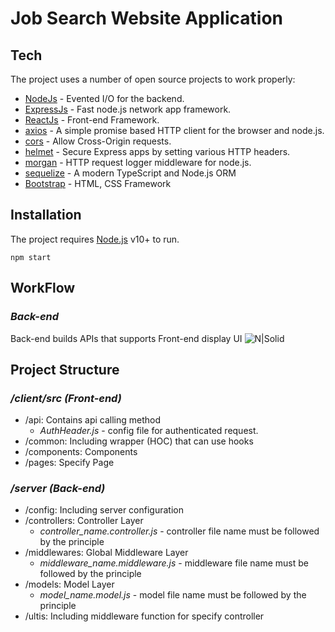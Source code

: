 # Job Search Website Application

## Tech
The project uses a number of open source projects to work properly:
- [NodeJs](https://nodejs.org/) - Evented I/O for the backend.
- [ExpressJs](https://expressjs.com/) - Fast node.js network app framework.
- [ReactJs](https://reactjs.org/) - Front-end Framework.
- [axios](https://axios-http.com/) - A simple promise based HTTP client for the browser and node.js.
- [cors](https://github.com/expressjs/cors) - Allow Cross-Origin requests.
- [helmet](https://helmetjs.github.io/) - Secure Express apps by setting various HTTP headers.
- [morgan](https://github.com/expressjs/morgan) - HTTP request logger middleware for node.js.
- [sequelize](https://sequelize.org/) - A modern TypeScript and Node.js ORM
- [Bootstrap](https://getbootstrap.com/)  - HTML, CSS Framework
## Installation

The project requires [Node.js](https://nodejs.org/) v10+ to run.

```
npm start
```
## WorkFlow
### _Back-end_
Back-end builds APIs that supports Front-end display UI
![N|Solid](https://i.ibb.co/xLh4Rtf/Backend.png)

## Project Structure

### _/client/src (Front-end)_
- /api: Contains api calling method
    * _AuthHeader.js_ - config file for authenticated request. 
- /common: Including wrapper (HOC) that can use hooks
- /components: Components
- /pages: Specify Page

### _/server (Back-end)_
- /config: Including server configuration
- /controllers: Controller Layer
    * _controller_name.controller.js_ - controller file name must be followed by the principle
- /middlewares: Global Middleware Layer
    * _middleware_name.middleware.js_ - middleware file name must be followed by the principle
- /models: Model Layer
    * _model_name.model.js_ - model file name must be followed by the principle
- /ultis: Including middleware function for specify controller
